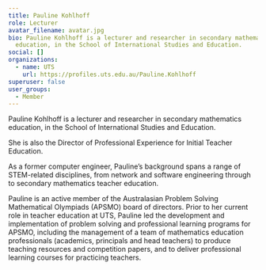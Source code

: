 ```yaml
---
title: Pauline Kohlhoff
role: Lecturer
avatar_filename: avatar.jpg
bio: Pauline Kohlhoff is a lecturer and researcher in secondary mathematics
  education, in the School of International Studies and Education.
social: []
organizations:
  - name: UTS
    url: https://profiles.uts.edu.au/Pauline.Kohlhoff
superuser: false
user_groups:
  - Member
---
```

Pauline Kohlhoff is a lecturer and researcher in secondary mathematics education, in the School of International Studies and Education.

She is also the Director of Professional Experience for Initial Teacher Education.

As a former computer engineer, Pauline’s background spans a range of STEM-related disciplines, from network and software engineering through to secondary mathematics teacher education.

Pauline is an active member of the Australasian Problem Solving Mathematical Olympiads (APSMO) board of directors. Prior to her current role in teacher education at UTS, Pauline led the development and implementation of problem solving and professional learning programs for APSMO, including the management of a team of mathematics education professionals (academics, principals and head teachers) to produce teaching resources and competition papers, and to deliver professional learning courses for practicing teachers.
